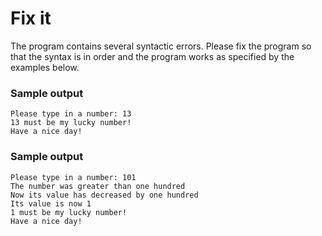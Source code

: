 # Fix it
The program contains several syntactic errors. 
Please fix the program so that the syntax is in order
and the program works as specified by the examples below.

### Sample output
```
Please type in a number: 13
13 must be my lucky number!
Have a nice day!
```
### Sample output
```
Please type in a number: 101
The number was greater than one hundred
Now its value has decreased by one hundred
Its value is now 1
1 must be my lucky number!
Have a nice day!
```